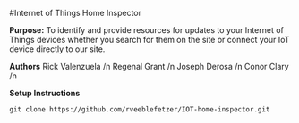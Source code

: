 #Internet of Things Home Inspector

**Purpose:** To identify and provide resources for updates to your Internet of Things devices whether you search for them on the site or connect your IoT device directly to our site.

**Authors**
Rick Valenzuela /n
Regenal Grant /n
Joseph Derosa /n
Conor Clary /n

**Setup Instructions**
```
git clone https://github.com/rveeblefetzer/IOT-home-inspector.git
```
